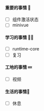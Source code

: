 

#### 重要的事情 🍎

- [ ] 组件激活状态
- [ ] minivue

#### 学习的事情 🧑‍💻

- [ ] runtime-core
- [ ] 复习

#### 工地的事情 💤

- [ ] 视频

#### 生活的事情🍒

- [ ] 休息

